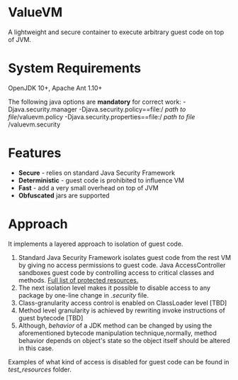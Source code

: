 # ValueVM
A lightweight and secure container to execute arbitrary guest code on top of JVM.
# System Requirements
OpenJDK 10+, Apache Ant 1.10+

The following java options are **mandatory** for correct work:
-Djava.security.manager
-Djava.security.policy==file:/ *path to file*/valuevm.policy
-Djava.security.properties==file:/ *path to file* /valuevm.security

# Features
* **Secure** - relies on standard Java Security Framework
* **Deterministic** - guest code is prohibited to influence VM
* **Fast** - add a very small overhead on top of JVM
* **Obfuscated** jars are supported

# Approach
It implements a layered approach to isolation of guest code.

1. Standard Java Security Framework isolates guest code from the rest VM by giving no access permissions to
guest code. Java AccessController sandboxes guest code by controlling access to critical classes and methods.
[Full list of protected resources.](https://docs.oracle.com/javase/7/docs/technotes/guides/security/permissions.html#RuntimePermission)
2. The next isolation level makes it possible to disable access to any package by one-line change in *.security* file.
3. Class-granularity access control is enabled on ClassLoader level [TBD]
4. Method level granularity is achieved by rewriting invoke instructions of guest bytecode [TBD]
5. Although, *behavior* of a JDK method can be changed by using the aforementioned bytecode manipulation technique,normally, method behavior depends on object's state so the object itself  should be altered in this case. 

Examples of what kind of access is disabled for guest code can be found in *test_resources* folder.
